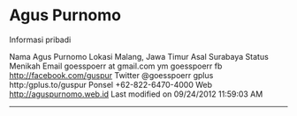 # Agus Purnomo

Informasi pribadi

Nama    Agus Purnomo
Lokasi  Malang, Jawa Timur
Asal    Surabaya
Status  Menikah
Email   goesspoerr at gmail.com
ym      goesspoerr
fb      ​http://facebook.com/guspur
Twitter @goesspoerr
gplus   http:/gplus.to/guspur
Ponsel  +62-822-6470-4000
Web     ​http://aguspurnomo.web.id
Last modified on 09/24/2012 11:59:03 AM
 
---
 
